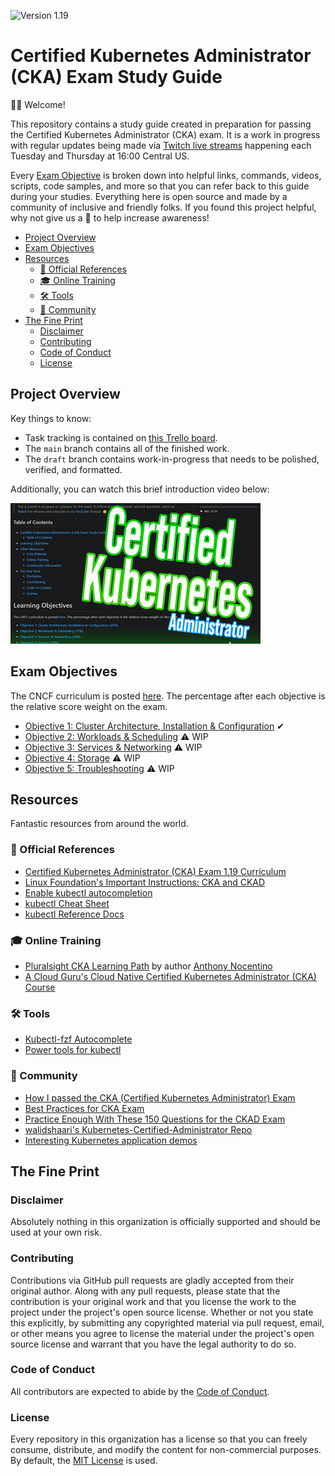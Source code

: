 ![Version 1.19](https://img.shields.io/badge/version-1.19-blue)

# Certified Kubernetes Administrator (CKA) Exam Study Guide

👋🙂 Welcome!

This repository contains a study guide created in preparation for passing the Certified Kubernetes Administrator (CKA) exam. It is a work in progress with regular updates being made via [Twitch live streams](https://www.twitch.tv/wahlnetwork) happening each Tuesday and Thursday at 16:00 Central US.

Every [Exam Objective](#exam-objectives) is broken down into helpful links, commands, videos, scripts, code samples, and more so that you can refer back to this guide during your studies. Everything here is open source and made by a community of inclusive and friendly folks. If you found this project helpful, why not give us a 🌟 to help increase awareness!

- [Project Overview](#project-overview)
- [Exam Objectives](#exam-objectives)
- [Resources](#resources)
  - [📝 Official References](#-official-references)
  - [🎓 Online Training](#-online-training)
  - [🛠 Tools](#-tools)
  - [🤗 Community](#-community)
- [The Fine Print](#the-fine-print)
  - [Disclaimer](#disclaimer)
  - [Contributing](#contributing)
  - [Code of Conduct](#code-of-conduct)
  - [License](#license)

## Project Overview

Key things to know:

- Task tracking is contained on [this Trello board](https://bit.ly/2SzlFRr).
- The `main` branch contains all of the finished work.
- The `draft` branch contains work-in-progress that needs to be polished, verified, and formatted.

Additionally, you can watch this brief introduction video below:

[![Announcement Video](img/video.png)](https://youtu.be/dkYCw88mWow)

## Exam Objectives

The CNCF curriculum is posted [here](https://github.com/cncf/curriculum). The percentage after each objective is the relative score weight on the exam.

- [Objective 1: Cluster Architecture, Installation & Configuration](objectives/objective1.md) ✔
- [Objective 2: Workloads & Scheduling](objectives/objective2.md) ⚠ WIP
- [Objective 3: Services & Networking](objectives/objective3.md) ⚠ WIP
- [Objective 4: Storage](objectives/objective4.md) ⚠ WIP
- [Objective 5: Troubleshooting](objectives/objective5.md) ⚠ WIP

## Resources

Fantastic resources from around the world.

### 📝 Official References

- [Certified Kubernetes Administrator (CKA) Exam 1.19 Curriculum](https://github.com/cncf/curriculum/blob/master/CKA_Curriculum_v1.19.pdf)
- [Linux Foundation's Important Instructions: CKA and CKAD](https://docs.linuxfoundation.org/tc-docs/certification/tips-cka-and-ckad)
- [Enable kubectl autocompletion](https://kubernetes.io/docs/tasks/tools/install-kubectl/#enable-kubectl-autocompletion)
- [kubectl Cheat Sheet](https://kubernetes.io/docs/reference/kubectl/cheatsheet/)
- [kubectl Reference Docs](https://kubernetes.io/docs/reference/generated/kubectl/kubectl-commands)

### 🎓 Online Training

- [Pluralsight CKA Learning Path](https://app.pluralsight.com/paths/certificate/certified-kubernetes-administrator) by author [Anthony Nocentino](https://app.pluralsight.com/profile/author/anthony-nocentino)
- [A Cloud Guru's Cloud Native Certified Kubernetes Administrator (CKA) Course](https://acloud.guru/learn/7f5137aa-2d26-4b19-8d8c-025b22667e76)

### 🛠 Tools

- [Kubectl-fzf Autocomplete](https://github.com/bonnefoa/kubectl-fzf)
- [Power tools for kubectl](https://github.com/ahmetb/kubectx)

### 🤗 Community

- [How I passed the CKA (Certified Kubernetes Administrator) Exam](https://medium.com/platformer-blog/how-i-passed-the-cka-certified-kubernetes-administrator-exam-8943aa24d71d)
- [Best Practices for CKA Exam](https://medium.com/@emreodabas_20110/best-practices-for-cka-exam-9c1e51ea9b29)
- [Practice Enough With These 150 Questions for the CKAD Exam](https://medium.com/bb-tutorials-and-thoughts/practice-enough-with-these-questions-for-the-ckad-exam-2f42d1228552)
- [walidshaari's Kubernetes-Certified-Administrator Repo](https://github.com/walidshaari/Kubernetes-Certified-Administrator)
- [Interesting Kubernetes application demos](https://www.virtuallyghetto.com/2020/06/interesting-kubernetes-application-demos.html)

## The Fine Print

### Disclaimer

Absolutely nothing in this organization is officially supported and should be used at your own risk.

### Contributing

Contributions via GitHub pull requests are gladly accepted from their original author. Along with any pull requests, please state that the contribution is your original work and that you license the work to the project under the project's open source license. Whether or not you state this explicitly, by submitting any copyrighted material via pull request, email, or other means you agree to license the material under the project's open source license and warrant that you have the legal authority to do so.

### Code of Conduct

All contributors are expected to abide by the [Code of Conduct](https://github.com/WahlNetwork/welcome/blob/master/COC.md).

### License

Every repository in this organization has a license so that you can freely consume, distribute, and modify the content for non-commercial purposes. By default, the [MIT License](https://opensource.org/licenses/MIT) is used.
